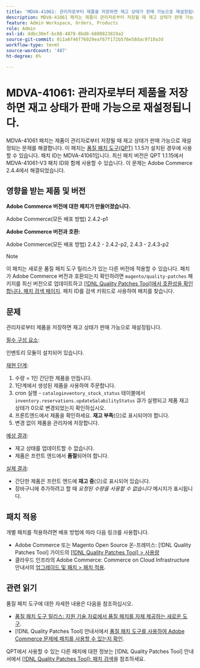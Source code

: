 ```yaml
---
title: 'MDVA-41061: 관리자로부터 제품을 저장하면 재고 상태가 판매 가능으로 재설정됩니다.'
description: MDVA-41061 패치는 제품이 관리자로부터 저장될 때 재고 상태가 판매 가능으로 재설정되는 문제를 해결합니다. 이 패치는 [Quality Patches Tool (QPT)](https://experienceleague.adobe.com/ko/docs/commerce-operations/tools/quality-patches-tool/quality-patches-tool-to-self-serve-quality-patches) 1.1.5가 설치된 경우 사용할 수 있습니다. 패치 ID는 MDVA-41061입니다. 최신 패치 버전은 QPT 1.1.15에서 MDVA-41061-V3 패치 ID와 함께 사용할 수 있습니다. 이 문제는 Adobe Commerce 2.4.4에서 해결되었습니다.
feature: Admin Workspace, Orders, Products
role: Admin
exl-id: ddbc30ef-bc88-4878-8bd8-6880823819a2
source-git-commit: 011a6f46f76029eaf67f172b576e58dac9710a3d
workflow-type: tm+mt
source-wordcount: '487'
ht-degree: 0%

---
```


# MDVA-41061: 관리자로부터 제품을 저장하면 재고 상태가 판매 가능으로 재설정됩니다.

MDVA-41061 패치는 제품이 관리자로부터 저장될 때 재고 상태가 판매 가능으로 재설정되는 문제를 해결합니다. 이 패치는 [품질 패치 도구(QPT)](https://experienceleague.adobe.com/ko/docs/commerce-operations/tools/quality-patches-tool/quality-patches-tool-to-self-serve-quality-patches) 1.1.5가 설치된 경우에 사용할 수 있습니다. 패치 ID는 MDVA-41061입니다. 최신 패치 버전은 QPT 1.1.15에서 MDVA-41061-V3 패치 ID와 함께 사용할 수 있습니다. 이 문제는 Adobe Commerce 2.4.4에서 해결되었습니다.

## 영향을 받는 제품 및 버전

**Adobe Commerce 버전에 대한 패치가 만들어졌습니다.**

Adobe Commerce(모든 배포 방법) 2.4.2-p1

**Adobe Commerce 버전과 호환:**

Adobe Commerce(모든 배포 방법) 2.4.2 - 2.4.2-p2, 2.4.3 - 2.4.3-p2

>[!NOTE]
>
>이 패치는 새로운 품질 패치 도구 릴리스가 있는 다른 버전에 적용할 수 있습니다. 패치가 Adobe Commerce 버전과 호환되는지 확인하려면 `magento/quality-patches` 패키지를 최신 버전으로 업데이트하고 [[!DNL Quality Patches Tool]에서 호환성을 확인합니다. 패치 검색 페이지](https://experienceleague.adobe.com/ko/docs/commerce-operations/tools/quality-patches-tool/quality-patches-tool-to-self-serve-quality-patches). 패치 ID를 검색 키워드로 사용하여 패치를 찾습니다.

## 문제

관리자로부터 제품을 저장하면 재고 상태가 판매 가능으로 재설정됩니다.

<u>필수 구성 요소</u>:

인벤토리 모듈이 설치되어 있습니다.

<u>재현 단계</u>:

1. 수량 = 1인 간단한 제품을 만듭니다.
1. 1단계에서 생성된 제품을 사용하여 주문합니다.
1. cron 실행 - `cataloginventory_stock_status` 테이블에서 `inventory.reservations.updateSalabilityStatus` 큐가 실행되고 제품 재고 상태가 0으로 변경되었는지 확인하십시오.
1. 프론트엔드에서 제품을 확인하세요. **재고 부족**(으)로 표시되어야 합니다.
1. 변경 없이 제품을 관리자에 저장합니다.

<u>예상 결과</u>:

* 재고 상태를 업데이트할 수 없습니다.
* 제품은 프런트 엔드에서 **품절**&#x200B;되어야 합니다.

<u>실제 결과</u>:

* 간단한 제품은 프런트 엔드에 **재고 중**(으)로 표시되어 있습니다.
* 장바구니에 추가하려고 할 때 *요청된 수량을 사용할 수 없습니다* 메시지가 표시됩니다.

## 패치 적용

개별 패치를 적용하려면 배포 방법에 따라 다음 링크를 사용합니다.

* Adobe Commerce 또는 Magento Open Source 온-프레미스: [!DNL Quality Patches Tool] 가이드의 [[!DNL Quality Patches Tool] > 사용량](/help/tools/quality-patches-tool/usage.md)
* 클라우드 인프라의 Adobe Commerce: Commerce on Cloud Infrastructure 안내서의 [업그레이드 및 패치 > 패치 적용](https://experienceleague.adobe.com/docs/commerce-cloud-service/user-guide/develop/upgrade/apply-patches.html?lang=ko).

## 관련 읽기

품질 패치 도구에 대한 자세한 내용은 다음을 참조하십시오.

* [품질 패치 도구 릴리스: 지원 기술 자료에서 품질 패치를 자체 제공하는 새로운 도구](https://experienceleague.adobe.com/ko/docs/commerce-operations/tools/quality-patches-tool/quality-patches-tool-to-self-serve-quality-patches).
* [!DNL Quality Patches Tool] 안내서에서 [품질 패치 도구를 사용하여 Adobe Commerce 문제에 패치를 사용할 수 있는지 확인](/help/tools/quality-patches-tool/patches-available-in-qpt/check-patch-for-magento-issue-with-magento-quality-patches.md).

QPT에서 사용할 수 있는 다른 패치에 대한 정보는 [!DNL Quality Patches Tool] 안내서에서 [[!DNL Quality Patches Tool]: 패치 검색](https://experienceleague.adobe.com/tools/commerce-quality-patches/index.html?lang=ko)을 참조하세요.
